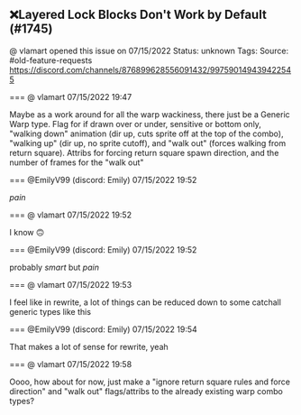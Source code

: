 ## ❌Layered Lock Blocks Don't Work by Default (#1745)
@ vlamart opened this issue on 07/15/2022
Status: unknown
Tags: 
Source: #old-feature-requests https://discord.com/channels/876899628556091432/997590149439422545


=== @ vlamart 07/15/2022 19:47

Maybe as a work around for all the warp wackiness, there just be a Generic Warp type. Flag for if drawn over or under, sensitive or bottom only, "walking down" animation (dir up, cuts sprite off at the top of the combo), "walking up" (dir up, no sprite cutoff), and "walk out" (forces walking from return square). Attribs for forcing return square spawn direction, and the number of frames for the "walk out"

=== @EmilyV99 (discord: Emily) 07/15/2022 19:52

*pain*

=== @ vlamart 07/15/2022 19:52

I know 🙃

=== @EmilyV99 (discord: Emily) 07/15/2022 19:52

probably *smart*
but *pain*

=== @ vlamart 07/15/2022 19:53

I feel like in rewrite, a lot of things can be reduced down to some catchall generic types like this

=== @EmilyV99 (discord: Emily) 07/15/2022 19:54

That makes a lot of sense for rewrite, yeah

=== @ vlamart 07/15/2022 19:58

Oooo, how about for now, just make a "ignore return square rules and force direction" and "walk out" flags/attribs to the already existing warp combo types?
